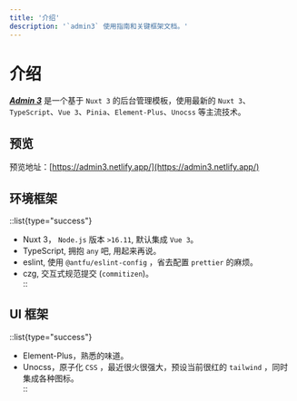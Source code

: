 ```yaml
---
title: '介绍'
description: '`admin3` 使用指南和关键框架文档。'
---
```


# 介绍

***[Admin 3](/)*** 是一个基于 `Nuxt 3` 的后台管理模板，使用最新的 `Nuxt 3`、`TypeScript`、`Vue 3`、`Pinia`、`Element-Plus`、`Unocss` 等主流技术。

## 预览

预览地址：[https://admin3.netlify.app/](https://admin3.netlify.app/)

## 环境框架
::list{type="success"}
- Nuxt 3， `Node.js` 版本 `>16.11`, 默认集成 `Vue 3`。  
- TypeScript, 拥抱 `any` 吧, 用起来再说。  
- eslint, 使用 `@antfu/eslint-config` ，省去配置 `prettier` 的麻烦。  
- czg, 交互式规范提交 (`commitizen`)。  
::

## UI 框架
::list{type="success"}
- Element-Plus，熟悉的味道。  
- Unocss，原子化 `CSS` ，最近很火很强大，预设当前很红的 `tailwind` ，同时集成各种图标。  
::
